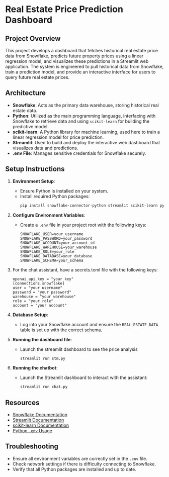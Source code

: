 # Real Estate Price Prediction Dashboard

## Project Overview

This project develops a dashboard that fetches historical real estate price data from Snowflake, predicts future property prices using a linear regression model, and visualizes these predictions in a Streamlit web application. The system is engineered to pull historical data from Snowflake, train a prediction model, and provide an interactive interface for users to query future real estate prices.

## Architecture

- **Snowflake**: Acts as the primary data warehouse, storing historical real estate data.
- **Python**: Utilized as the main programming language, interfacing with Snowflake to retrieve data and using `scikit-learn` for building the predictive model.
- **scikit-learn**: A Python library for machine learning, used here to train a linear regression model for price prediction.
- **Streamlit**: Used to build and deploy the interactive web dashboard that visualizes data and predictions.
- **.env File**: Manages sensitive credentials for Snowflake securely.

## Setup Instructions

1. **Environment Setup**:
   - Ensure Python is installed on your system.
   - Install required Python packages:
     ```bash
     pip install snowflake-connector-python streamlit scikit-learn python-dotenv pandas
     ```

2. **Configure Environment Variables**:
   - Create a `.env` file in your project root with the following keys:
     ```
     SNOWFLAKE_USER=your_username
     SNOWFLAKE_PASSWORD=your_password
     SNOWFLAKE_ACCOUNT=your_account_id
     SNOWFLAKE_WAREHOUSE=your_warehouse
     SNOWFLAKE_ROLE=your_role
     SNOWFLAKE_DATABASE=your_database
     SNOWFLAKE_SCHEMA=your_schema
     ```

3. For the chat assistant, have a secrets.toml file with the following keys:
   ```
   openai_api_key = "your key"
   [connections.snowflake]
   user = "your username"
   password = "your password"
   warehouse = "your warehouse"
   role = "your role"
   account = "your account"
   ```

3. **Database Setup**:
   - Log into your Snowflake account and ensure the `REAL_ESTATE_DATA` table is set up with the correct schema.

4. **Running the dashboard file**:
   - Launch the streamlit dashboard to see the price analysis
     ```bash
     streamlit run stm.py
     ```

5. **Running the chatbot**:
   - Launch the Streamlit dashboard to interact with the assistant:
     ```bash
     streamlit run chat.py
     ```

## Resources

- [Snowflake Documentation](https://docs.snowflake.com)
- [Streamlit Documentation](https://docs.streamlit.io)
- [scikit-learn Documentation](https://scikit-learn.org/stable/)
- [Python `.env` Usage](https://pypi.org/project/python-dotenv/)

## Troubleshooting

- Ensure all environment variables are correctly set in the `.env` file.
- Check network settings if there is difficulty connecting to Snowflake.
- Verify that all Python packages are installed and up to date.




